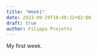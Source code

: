 ```yaml
---
title: "Week1"
date: 2023-09-29T10:49:22+02:00
draft: true
author: Filippo Projetto
---
```


My first week.
